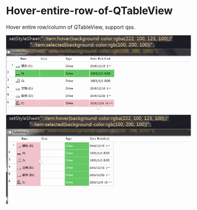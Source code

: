# Hover-entire-row-of-QTableView
Hover entire row/column of QTableView, support qss.

![image](https://github.com/lowbees/images/blob/master/5.gif)
![image](https://github.com/lowbees/images/blob/master/6.gif)
